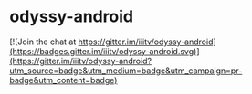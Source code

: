 # odyssy-android

[![Join the chat at https://gitter.im/iiitv/odyssy-android](https://badges.gitter.im/iiitv/odyssy-android.svg)](https://gitter.im/iiitv/odyssy-android?utm_source=badge&utm_medium=badge&utm_campaign=pr-badge&utm_content=badge)